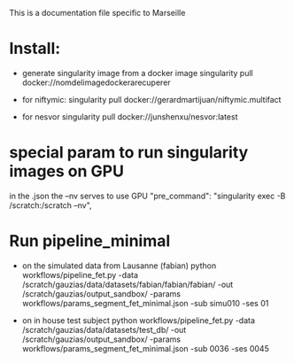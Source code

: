 This is a documentation file specific to Marseille


# Install:

- generate singularity image from a docker image
singularity pull docker://nomdelimagedockerarecuperer

- for niftymic:
singularity pull docker://gerardmartijuan/niftymic.multifact

- for nesvor
singularity pull docker://junshenxu/nesvor:latest

# special param to run singularity images on GPU
in the .json the –nv serves to use GPU
"pre_command": "singularity exec -B /scratch:/scratch –nv",


# Run pipeline_minimal
- on the simulated data from Lausanne (fabian)
python workflows/pipeline_fet.py -data /scratch/gauzias/data/datasets/fabian/fabian/fabian/ -out /scratch/gauzias/output_sandbox/ -params workflows/params_segment_fet_minimal.json -sub simu010 -ses 01

- on in house test subject
python workflows/pipeline_fet.py -data /scratch/gauzias/data/datasets/test_db/ -out /scratch/gauzias/output_sandbox/ -params workflows/params_segment_fet_minimal.json -sub 0036 -ses 0045